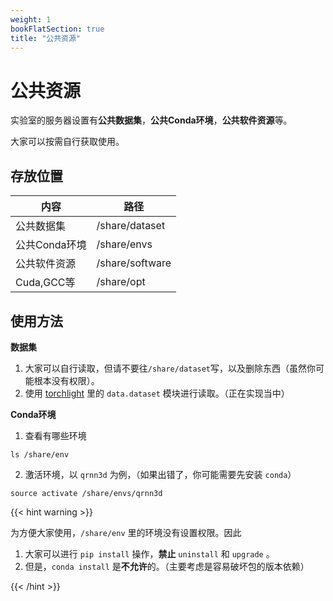 ```yaml
---
weight: 1
bookFlatSection: true
title: "公共资源"
---
```


# 公共资源

实验室的服务器设置有**公共数据集**，**公共Conda环境**，**公共软件资源**等。

大家可以按需自行获取使用。

## 存放位置

| 内容          | 路径            |
| ------------- | --------------- |
| 公共数据集    | /share/dataset  |
| 公共Conda环境 | /share/envs     |
| 公共软件资源  | /share/software |
| Cuda,GCC等    | /share/opt      |


## 使用方法

**数据集**

1. 大家可以自行读取，但请不要往`/share/dataset`写，以及删除东西（虽然你可能根本没有权限）。
2. 使用 [torchlight]() 里的 `data.dataset` 模块进行读取。（正在实现当中）


**Conda环境**

1. 查看有哪些环境

```shell
ls /share/env
```

2. 激活环境，以 `qrnn3d` 为例，（如果出错了，你可能需要先安装 `conda`）

```shell
source activate /share/envs/qrnn3d
```

{{< hint warning >}}

为方便大家使用，`/share/env` 里的环境没有设置权限。因此

1. 大家可以进行 `pip install` 操作，**禁止** `uninstall` 和 `upgrade` 。
2. 但是，`conda install` 是**不允许**的。（主要考虑是容易破坏包的版本依赖）

{{< /hint >}}

